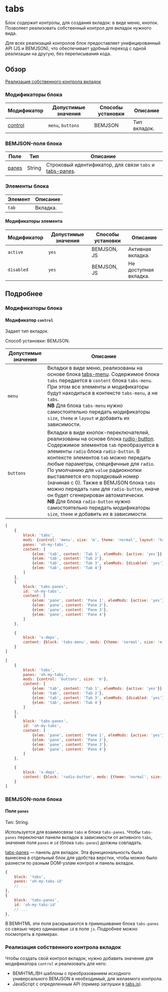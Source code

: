 # tabs

Блок содержит контролы, для создания вкладок: в виде меню, кнопок. Позволяет реализовать собственный контрол для вкладок нужного вида. 

Для всех реализаций контролов блок предоставляет унифицированный API (JS и BEMJSON), что обеспечивает удобный переход с одной реализации на другую, без переписывания кода.


## Обзор

[Реализация собственного контрола вкладок](#custom-tabs)

### Модификаторы блока

| Модификатор              | Допустимые значения | Способы установки | Описание             |
| ------------------------ | --------------------| ------------------| -------------------- |
| [control](#mods-control) | `menu`, `buttons`   | BEMJSON           | Тип вкладок.


### BEMJSON-поля блока

| Поле                                           | Тип      | Описание                       |
| ---------------------------------------------- | -------- | ------------------------------ |
| [panes](#tabs-panes)                                          | String   | Строковый идентификатор, для связи `tabs` и [tabs-panes](../tabs-panes/tabs-panes.ru.md). |


### Элементы блока

| Элемент           | Описание  |
| ----------------- | --------- |
| `tab`             | Вкладка.  |  

#### Модификаторы элемента

| Модификатор              | Допустимые значения | Способы установки | Описание             |
| ------------------------ | --------------------| ------------------| -------------------- |
| `active`                 | `yes`               | BEMJSON, JS       | Активная вкладка.    |
| `disabled`               | `yes`               | BEMJSON, JS       | Не доступная вкладка.|



## Подробнее

### Модификаторы блока

<a name="mods-control"></a>
#### Модификатор `control`

Задает тип вкладок.

Способ установки: BEMJSON. <br>

| Допустимые значения | Описание                                                     |
| ------------------- | ------------------------------------------------------------ |
| `menu`              | Вкладки в виде меню, реализованы на основе блока [tabs-menu](../tabs-menu/tabs-menu.ru.md). Содержимое блока `tabs` передается в `соntent` блока `tabs-menu`. При этом все элементы и модификаторы будут находиться в контексте `tabs-menu`, а не `tabs`.<br> **NB** Для блока `tabs-menu` нужно самостоятельно передать модификаторы `size`, `theme` и `layout` и добавить их зависимости.
| `buttons`           | Вкладки в виде кнопок-переключателей, реализованы на основе блока [rudio-button](../radio-button/radio-button.ru.md). Содержимое элементов `tab` преобразуется в элементы `radio` блока `radio-button`. В контексте элементов `tab` можно передать любые параметры, специфичные для `radio`. По умолчанию для `value` радиокнопки выставляется его порядковый номер (начиная с 0). Также в BEMJSON блока `tabs` можно передать `name` для `radio-button`, иначе он будет сгенерирован автоматически.<br> **NB** Для блока `radio-button` нужно самостоятельно передать модификаторы `size`, `theme` и добавить их в зависимости.


```js
[
    {
        block: 'tabs',
        mods: {control: 'menu', size: 'm', theme: 'normal', layout: 'horiz'},
        panes: 'oh-my-tabs',
        content: [
            {elem: 'tab', content: 'Tab 1', elemMods: {active: 'yes'}},
            {elem: 'tab', content: 'Tab 2'},
            {elem: 'tab', content: 'Tab 3', elemMods: {disabled: 'yes'}},
            {elem: 'tab', content: 'Tab 4'}
        ]
    },
    {
        block: 'tabs-panes',
        id: 'oh-my-tabs',
        content: [
            {elem: 'pane', content: 'Pane 1', elemMods: {active: 'yes'}},
            {elem: 'pane', content: 'Pane 2'},
            {elem: 'pane', content: 'Pane 3'},
            {elem: 'pane', content: 'Pane 4'}
        ]
    },

    {
        block: 'x-deps',
        content: {block: 'tabs-menu', mods: {theme: 'normal', size: 'm', layout: 'horiz'}}
    }
]
```

```js
[
    {
        block: 'tabs',
        panes: 'oh-my-tabs',
        mods: {control: 'buttons', size: 'm'},
        content: [
            {elem: 'tab', content: 'Tab 1', elemMods: {active: 'yes'}},
            {elem: 'tab', content: 'Tab 2'},
            {elem: 'tab', content: 'Tab 3', elemMods: {disabled: 'yes'}},
            {elem: 'tab', content: 'Tab 4'}
        ]
    },
    {
        block: 'tabs-panes',
        id: 'oh-my-tabs',
        content: [
            {elem: 'pane', content: 'Pane 1', elemMods: {active: 'yes'}},
            {elem: 'pane', content: 'Pane 2'},
            {elem: 'pane', content: 'Pane 3'},
            {elem: 'pane', content: 'Pane 4'}
        ]
    },

    {
        block: 'x-deps',
        content: {block: 'radio-button', mods: {theme: 'normal', size: 'm'}}
    }
]
```

### BEMJSON-поля блока

<a name="fields-panes"></a>
#### Поле `panes`

Тип: String.

Используется для взаимосвязи `tabs` и блока `tabs-panes`. Чтобы `tabs-panes` переключал панели вкладок в зависимости от активного `tabs`, значения поля `panes` и `id` (блока `tabs-panes`) должны совпадать.

[tabs-panes](../tabs-panes/tabs-panes.ru.md) — панель для вкладок. Эта функциональность была вынесена в отдельный блок для удобства верстки, чтобы можно было разнести по разным DOM-узлам контрол и панель вкладок. 

```javascript
{
    block: 'tabs',
    panes: 'oh-my-tabs-id'
    // ...
},
{
    block: 'tabs-panes',
    id: 'oh-my-tabs-id'
    // ...
},
```

В BEMHTML эти поля раскрываются в примешивание блока `tabs-panes` со связью через одинаковые `id` в поле `js`. Подробнее можно посмотреть в примерах.



<a name="custom-name"></a>
### Реализация собственного контрола вкладок

Чтобы создать свой контрол вкладок, нужно добавить значение для модификатора `control` и реализовать для него:

* BEMHTML/BH шаблоны с преобразованием исходного универсального BEMJSON в необходимый, для желаемого контрола.
* JavaScript с определенным API (пример заглушки в [tabs.js](https://github.yandex-team.ru/lego/islands/blob/dev/common.blocks/tabs/tabs.js)).

